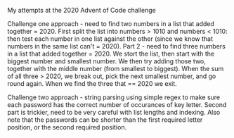 My attempts at the 2020 Advent of Code challenge

Challenge one approach - need to find two numbers in a list that added together = 2020. First split the list into numbers > 1010 and numbers < 1010: then test each number in one list against the other (since we know that numbers in the same list can't = 2020). Part 2 - need to find three numbers in a list that added together = 2020. We stort the list, then start with the biggest number and smallest number. We then try adding those two, together with the middle number (from smallest to biggest). When the sum of all three > 2020, we break out, pick the next smallest number, and go round again. When we find the three that == 2020 we exit.

Challenge two approach - string parsing using simple regex to make sure each password has the correct number of occurances of key letter. Second part is trickier, need to be very careful with list lengths and indexing. Also note that the passwords can be shorter than the first required letter position, or the second required position. 